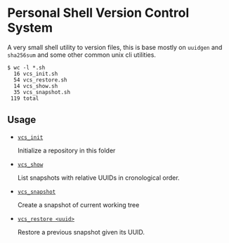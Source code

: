 
# Personal Shell Version Control System

A very small shell utility to version files, this is base mostly on `uuidgen` and `sha256sum` and some other common unix cli utilities.

```
$ wc -l *.sh
  16 vcs_init.sh
  54 vcs_restore.sh
  14 vcs_show.sh
  35 vcs_snapshot.sh
 119 total
```

## Usage

- [`vcs_init`](./vcs_init.sh)
	
	Initialize a repository in this folder

- [`vcs_show`](./vcs_show.sh)
	
	List snapshots with relative UUIDs in cronological order.

- [`vcs_snapshot`](./vcs_snapshot.sh)
	
	Create a snapshot of current working tree

- [`vcs_restore <uuid>`](./vcs_restore.sh)
	
	Restore a previous snapshot given its UUID.





